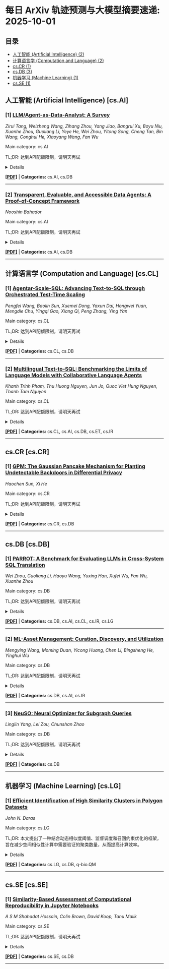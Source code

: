 # 每日 ArXiv 轨迹预测与大模型摘要速递: 2025-10-01

## 目录

- [人工智能 (Artificial Intelligence) (2)](#cs-ai)
- [计算语言学 (Computation and Language) (2)](#cs-cl)
- [cs.CR (1)](#cs-cr)
- [cs.DB (3)](#cs-db)
- [机器学习 (Machine Learning) (1)](#cs-lg)
- [cs.SE (1)](#cs-se)

## 人工智能 (Artificial Intelligence) [cs.AI]
### [1] [LLM/Agent-as-Data-Analyst: A Survey](https://arxiv.org/abs/2509.23988)
*Zirui Tang, Weizheng Wang, Zihang Zhou, Yang Jiao, Bangrui Xu, Boyu Niu, Xuanhe Zhou, Guoliang Li, Yeye He, Wei Zhou, Yitong Song, Cheng Tan, Bin Wang, Conghui He, Xiaoyang Wang, Fan Wu*

Main category: cs.AI

TL;DR: 达到API配额限制，请明天再试


<details>
  <summary>Details</summary>
Motivation: Error: API quota exceeded

Method: Error: API quota exceeded

Result: Error: API quota exceeded

Conclusion: 请联系管理员或等待明天API配额重置。

Abstract: Large language model (LLM) and agent techniques for data analysis (a.k.a LLM/Agent-as-Data-Analyst) have demonstrated substantial impact in both academica and industry. In comparison with traditional rule or small-model based approaches, (agentic) LLMs enable complex data understanding, natural language interfaces, semantic analysis functions, and autonomous pipeline orchestration. The technical evolution further distills five key design goals for intelligent data analysis agents, namely semantic-aware design, modality-hybrid integration, autonomous pipelines, tool-augmented workflows, and support for open-world tasks. From a modality perspective, we review LLM-based techniques for (i) structured data (e.g., table question answering for relational data and NL2GQL for graph data), (ii) semi-structured data (e.g., markup languages understanding and semi-structured table modeling), (iii) unstructured data (e.g., chart understanding, document understanding, programming languages vulnerable detection), and (iv) heterogeneous data (e.g., data retrieval and modality alignment for data lakes). Finally, we outline the remaining challenges and propose several insights and practical directions for advancing LLM/Agent-powered data analysis.

</details>

[**[PDF]**](https://arxiv.org/pdf/2509.23988) | **Categories:** cs.AI, cs.DB

---

### [2] [Transparent, Evaluable, and Accessible Data Agents: A Proof-of-Concept Framework](https://arxiv.org/abs/2509.24127)
*Nooshin Bahador*

Main category: cs.AI

TL;DR: 达到API配额限制，请明天再试


<details>
  <summary>Details</summary>
Motivation: Error: API quota exceeded

Method: Error: API quota exceeded

Result: Error: API quota exceeded

Conclusion: 请联系管理员或等待明天API配额重置。

Abstract: This article presents a modular, component-based architecture for developing and evaluating AI agents that bridge the gap between natural language interfaces and complex enterprise data warehouses. The system directly addresses core challenges in data accessibility by enabling non-technical users to interact with complex data warehouses through a conversational interface, translating ambiguous user intent into precise, executable database queries to overcome semantic gaps. A cornerstone of the design is its commitment to transparent decision-making, achieved through a multi-layered reasoning framework that explains the "why" behind every decision, allowing for full interpretability by tracing conclusions through specific, activated business rules and data points. The architecture integrates a robust quality assurance mechanism via an automated evaluation framework that serves multiple functions: it enables performance benchmarking by objectively measuring agent performance against golden standards, and it ensures system reliability by automating the detection of performance regressions during updates. The agent's analytical depth is enhanced by a statistical context module, which quantifies deviations from normative behavior, ensuring all conclusions are supported by quantitative evidence including concrete data, percentages, and statistical comparisons. We demonstrate the efficacy of this integrated agent-development-with-evaluation framework through a case study on an insurance claims processing system. The agent, built on a modular architecture, leverages the BigQuery ecosystem to perform secure data retrieval, apply domain-specific business rules, and generate human-auditable justifications. The results confirm that this approach creates a robust, evaluable, and trustworthy system for deploying LLM-powered agents in data-sensitive, high-stakes domains.

</details>

[**[PDF]**](https://arxiv.org/pdf/2509.24127) | **Categories:** cs.AI, cs.DB

---


## 计算语言学 (Computation and Language) [cs.CL]
### [1] [Agentar-Scale-SQL: Advancing Text-to-SQL through Orchestrated Test-Time Scaling](https://arxiv.org/abs/2509.24403)
*Pengfei Wang, Baolin Sun, Xuemei Dong, Yaxun Dai, Hongwei Yuan, Mengdie Chu, Yingqi Gao, Xiang Qi, Peng Zhang, Ying Yan*

Main category: cs.CL

TL;DR: 达到API配额限制，请明天再试


<details>
  <summary>Details</summary>
Motivation: Error: API quota exceeded

Method: Error: API quota exceeded

Result: Error: API quota exceeded

Conclusion: 请联系管理员或等待明天API配额重置。

Abstract: State-of-the-art (SOTA) Text-to-SQL methods still lag significantly behind human experts on challenging benchmarks like BIRD. Current approaches that explore test-time scaling lack an orchestrated strategy and neglect the model's internal reasoning process. To bridge this gap, we introduce Agentar-Scale-SQL, a novel framework leveraging scalable computation to improve performance. Agentar-Scale-SQL implements an Orchestrated Test-Time Scaling strategy that synergistically combines three distinct perspectives: i) Internal Scaling via RL-enhanced Intrinsic Reasoning, ii) Sequential Scaling through Iterative Refinement, and iii) Parallel Scaling using Diverse Synthesis and Tournament Selection. Agentar-Scale-SQL is a general-purpose framework designed for easy adaptation to new databases and more powerful language models. Extensive experiments show that Agentar-Scale-SQL achieves SOTA performance on the BIRD benchmark, reaching 81.67\% execution accuracy on the test set and ranking first on the official leaderboard, demonstrating an effective path toward human-level performance.

</details>

[**[PDF]**](https://arxiv.org/pdf/2509.24403) | **Categories:** cs.CL, cs.DB

---

### [2] [Multilingual Text-to-SQL: Benchmarking the Limits of Language Models with Collaborative Language Agents](https://arxiv.org/abs/2509.24405)
*Khanh Trinh Pham, Thu Huong Nguyen, Jun Jo, Quoc Viet Hung Nguyen, Thanh Tam Nguyen*

Main category: cs.CL

TL;DR: 达到API配额限制，请明天再试


<details>
  <summary>Details</summary>
Motivation: Error: API quota exceeded

Method: Error: API quota exceeded

Result: Error: API quota exceeded

Conclusion: 请联系管理员或等待明天API配额重置。

Abstract: Text-to-SQL enables natural access to databases, yet most benchmarks are English-only, limiting multilingual progress. We introduce MultiSpider 2.0, extending Spider 2.0 to eight languages (English, German, French, Spanish, Portuguese, Japanese, Chinese, Vietnamese). It preserves Spider 2.0's structural difficulty while adding linguistic and dialectal variability, demanding deeper reasoning for complex SQL. On this benchmark, state-of-the-art LLMs (such as DeepSeek-R1 and OpenAI o1) reach only 4\% execution accuracy when relying on intrinsic reasoning, versus 60\% on MultiSpider 1.0. Therefore, we provide a collaboration-driven language agents baseline that iteratively refines queries, improving accuracy to 15\%. These results reveal a substantial multilingual gap and motivate methods that are robust across languages and ready for real-world enterprise deployment. Our benchmark is available at https://github.com/phkhanhtrinh23/Multilingual_Text_to_SQL.

</details>

[**[PDF]**](https://arxiv.org/pdf/2509.24405) | **Categories:** cs.CL, cs.AI, cs.DB, cs.ET, cs.IR

---


## cs.CR [cs.CR]
### [1] [GPM: The Gaussian Pancake Mechanism for Planting Undetectable Backdoors in Differential Privacy](https://arxiv.org/abs/2509.23834)
*Haochen Sun, Xi He*

Main category: cs.CR

TL;DR: 达到API配额限制，请明天再试


<details>
  <summary>Details</summary>
Motivation: Error: API quota exceeded

Method: Error: API quota exceeded

Result: Error: API quota exceeded

Conclusion: 请联系管理员或等待明天API配额重置。

Abstract: Differential privacy (DP) has become the gold standard for preserving individual privacy in data analysis. However, an implicit yet fundamental assumption underlying these rigorous privacy guarantees is the correct implementation and execution of DP mechanisms. Several incidents of unintended privacy loss have occurred due to numerical issues and inappropriate configurations of DP software, which have been successfully exploited in privacy attacks. To better understand the seriousness of defective DP software, we ask the following question: is it possible to elevate these passive defects into active privacy attacks while maintaining covertness?   To address this question, we present the Gaussian pancake mechanism (GPM), a novel mechanism that is computationally indistinguishable from the widely used Gaussian mechanism (GM), yet exhibits arbitrarily weaker statistical DP guarantees. This unprecedented separation enables a new class of backdoor attacks: by indistinguishably passing off as the authentic GM, GPM can covertly degrade statistical privacy. Unlike the unintentional privacy loss caused by GM's numerical issues, GPM is an adversarial yet undetectable backdoor attack against data privacy. We formally prove GPM's covertness, characterize its statistical leakage, and demonstrate a concrete distinguishing attack that can achieve near-perfect success rates under suitable parameter choices, both theoretically and empirically.   Our results underscore the importance of using transparent, open-source DP libraries and highlight the need for rigorous scrutiny and formal verification of DP implementations to prevent subtle, undetectable privacy compromises in real-world systems.

</details>

[**[PDF]**](https://arxiv.org/pdf/2509.23834) | **Categories:** cs.CR, cs.DB

---


## cs.DB [cs.DB]
### [1] [PARROT: A Benchmark for Evaluating LLMs in Cross-System SQL Translation](https://arxiv.org/abs/2509.23338)
*Wei Zhou, Guoliang Li, Haoyu Wang, Yuxing Han, Xufei Wu, Fan Wu, Xuanhe Zhou*

Main category: cs.DB

TL;DR: 达到API配额限制，请明天再试


<details>
  <summary>Details</summary>
Motivation: Error: API quota exceeded

Method: Error: API quota exceeded

Result: Error: API quota exceeded

Conclusion: 请联系管理员或等待明天API配额重置。

Abstract: Large language models (LLMS) have shown increasing effectiveness in Text-to-SQL tasks. However, another closely related problem, Cross-System SQL Translation (a.k.a., SQL-to-SQL), which adapts a query written for one database system (e.g., MySQL) into its equivalent one for another system (e.g., ClickHouse), is of great practical importance but remains underexplored. Existing SQL benchmarks are not well-suited for SQL-to-SQL evaluation, which (1) focus on a limited set of database systems (often just SQLite) and (2) cannot capture many system-specific SQL dialects (e.g., customized functions, data types, and syntax rules). Thus, in this paper, we introduce PARROT, a Practical And Realistic BenchmaRk for CrOss-System SQL Translation. PARROT comprises 598 translation pairs from 38 open-source benchmarks and real-world business services, specifically prepared to challenge system-specific SQL understanding (e.g., LLMS achieve lower than 38.53% accuracy on average). We also provide multiple benchmark variants, including PARROT-Diverse with 28,003 translations (for extensive syntax testing) and PARROT-Simple with 5,306 representative samples (for focused stress testing), covering 22 production-grade database systems. To promote future research, we release a public leaderboard and source code at: https://code4db.github.io/parrot-bench/.

</details>

[**[PDF]**](https://arxiv.org/pdf/2509.23338) | **Categories:** cs.DB, cs.AI, cs.CL, cs.IR, cs.LG

---

### [2] [ML-Asset Management: Curation, Discovery, and Utilization](https://arxiv.org/abs/2509.23577)
*Mengying Wang, Moming Duan, Yicong Huang, Chen Li, Bingsheng He, Yinghui Wu*

Main category: cs.DB

TL;DR: 达到API配额限制，请明天再试


<details>
  <summary>Details</summary>
Motivation: Error: API quota exceeded

Method: Error: API quota exceeded

Result: Error: API quota exceeded

Conclusion: 请联系管理员或等待明天API配额重置。

Abstract: Machine learning (ML) assets, such as models, datasets, and metadata, are central to modern ML workflows. Despite their explosive growth in practice, these assets are often underutilized due to fragmented documentation, siloed storage, inconsistent licensing, and lack of unified discovery mechanisms, making ML-asset management an urgent challenge. This tutorial offers a comprehensive overview of ML-asset management activities across its lifecycle, including curation, discovery, and utilization. We provide a categorization of ML assets, and major management issues, survey state-of-the-art techniques, and identify emerging opportunities at each stage. We further highlight system-level challenges related to scalability, lineage, and unified indexing. Through live demonstrations of systems, this tutorial equips both researchers and practitioners with actionable insights and practical tools for advancing ML-asset management in real-world and domain-specific settings.

</details>

[**[PDF]**](https://arxiv.org/pdf/2509.23577) | **Categories:** cs.DB, cs.AI, cs.IR

---

### [3] [NeuSO: Neural Optimizer for Subgraph Queries](https://arxiv.org/abs/2509.23775)
*Linglin Yang, Lei Zou, Chunshan Zhao*

Main category: cs.DB

TL;DR: 达到API配额限制，请明天再试


<details>
  <summary>Details</summary>
Motivation: Error: API quota exceeded

Method: Error: API quota exceeded

Result: Error: API quota exceeded

Conclusion: 请联系管理员或等待明天API配额重置。

Abstract: Subgraph query is a critical task in graph analysis with a wide range of applications across various domains. Most existing methods rely on heuristic vertex matching orderings, which may significantly degrade enumeration performance for certain queries. While learning-based optimizers have recently gained attention in the context of relational databases, they cannot be directly applied to subgraph queries due to the heterogeneous and schema-flexible nature of graph data, as well as the large number of joins involved in subgraph queries. These complexities often leads to inefficient online performance, making such approaches impractical for real-world graph database systems. To address this challenge, we propose NeuSO, a novel learning-based optimizer for subgraph queries that achieves both high accuracy and efficiency. NeuSO features an efficient query graph encoder and an estimator which are trained using a multi-task framework to estimate both subquery cardinality and execution cost. Based on these estimates, NeuSO employs a top-down plan enumerator to generate high-quality execution plans for subgraph queries. Extensive experiments on multiple datasets demonstrate that NeuSO outperforms existing subgraph query ordering approaches in both performance and efficiency.

</details>

[**[PDF]**](https://arxiv.org/pdf/2509.23775) | **Categories:** cs.DB

---


## 机器学习 (Machine Learning) [cs.LG]
### [1] [Efficient Identification of High Similarity Clusters in Polygon Datasets](https://arxiv.org/abs/2509.23942)
*John N. Daras*

Main category: cs.LG

TL;DR: 本文提出了一种结合动态相似度阈值、监督调度和召回约束优化的框架，旨在减少空间相似性计算中需要验证的聚类数量，从而提高计算效率。


<details>
  <summary>Details</summary>
Motivation: 针对大规模数据集在空间相似性计算中面临的计算量巨大挑战。

Method: 该框架结合了动态相似度阈值、监督调度和召回约束优化，利用核密度估计动态确定相似度阈值，并使用机器学习模型对聚类进行优先级排序。

Result: 实验结果表明，该方法在不牺牲准确性的前提下，显著降低了计算成本，并具有良好的可扩展性和有效性。

Conclusion: 该方法为大规模地理空间分析提供了一个实用的解决方案。

Abstract: 诸如Shapely 2.0和Triton等工具的进步可以显著提高空间相似性计算的效率，通过实现更快和更可扩展的几何操作。然而，对于极其大的数据集，由于所需的计算量巨大，这些优化可能会面临挑战。为了解决这个问题，我们提出了一个框架，该框架减少了需要验证的聚类数量，从而降低了这些系统上的计算负荷。该框架集成了动态相似性索引阈值、监督调度和召回约束优化，以有效地识别具有最高空间相似性的聚类，同时满足用户定义的精度和召回率要求。通过利用核密度估计（KDE）来动态确定相似性阈值和机器学习模型来优先排序聚类，我们的方法在不牺牲准确性的前提下，实现了计算成本的显著降低。实验结果证明了该方法的可扩展性和有效性，为大规模地理空间分析提供了一个实用的解决方案。

</details>

[**[PDF]**](https://arxiv.org/pdf/2509.23942) | **Categories:** cs.LG, cs.DB, q-bio.QM

---


## cs.SE [cs.SE]
### [1] [Similarity-Based Assessment of Computational Reproducibility in Jupyter Notebooks](https://arxiv.org/abs/2509.23645)
*A S M Shahadat Hossain, Colin Brown, David Koop, Tanu Malik*

Main category: cs.SE

TL;DR: 达到API配额限制，请明天再试


<details>
  <summary>Details</summary>
Motivation: Error: API quota exceeded

Method: Error: API quota exceeded

Result: Error: API quota exceeded

Conclusion: 请联系管理员或等待明天API配额重置。

Abstract: Computational reproducibility refers to obtaining consistent results when rerunning an experiment. Jupyter Notebook, a web-based computational notebook application, facilitates running, publishing, and sharing computational experiments along with their results. However, rerunning a Jupyter Notebook may not always generate identical results due to various factors, such as randomness, changes in library versions, or variations in the computational environment. This paper introduces the Similarity-based Reproducibility Index (SRI) -- a metric for assessing the reproducibility of results in Jupyter Notebooks. SRI employs novel methods developed based on similarity metrics specific to different types of Python objects to compare rerun outputs against original outputs. For every cell generating an output in a rerun notebook, SRI reports a quantitative score in the range [0, 1] as well as some qualitative insights to assess reproducibility. The paper also includes a case study in which the proposed metric is applied to a set of Jupyter Notebooks, demonstrating how various similarity metrics can be leveraged to quantify computational reproducibility.

</details>

[**[PDF]**](https://arxiv.org/pdf/2509.23645) | **Categories:** cs.SE, cs.DB

---
